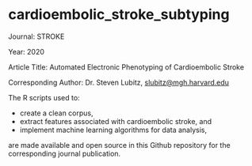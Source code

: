# cardioembolic_stroke_subtyping

Journal: STROKE

Year: 2020

Article Title: Automated Electronic Phenotyping of Cardioembolic Stroke

Corresponding Author: Dr. Steven Lubitz, slubitz@mgh.harvard.edu

The R scripts used to:
- create a clean corpus,
- extract features associated with cardioembolic stroke, and 
- implement machine learning algorithms for data analysis,

are made available and open source in this Github repository for the corresponding journal publication.
